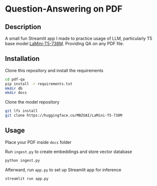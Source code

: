 # Question-Answering on PDF

## Description
A small fun Streamlit app I made to practice usage of LLM, particularly T5 base model [LaMini-T5-738M](https://huggingface.co/MBZUAI/LaMini-T5-738M). Providing QA on any PDF file.

## Installation
Clone this repository and install the requirements
```bash
cd pdf-qa
pip install -r requirements.txt
mkdir db
mkdir docs
```
Clone the model repository
```bash
git lfs install
git clone https://huggingface.co/MBZUAI/LaMini-T5-738M
```

## Usage
Place your PDF inside ```docs``` folder

Run ```ingest.py``` to create embeddings and store vector database
```bash
python ingest.py
```
Afterward, run ```app.py``` to set up Streamlit app for inference
```bash
streamlit run app.py
```
